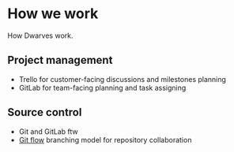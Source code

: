 # How we work

How Dwarves work.

## Project management

- Trello for customer-facing discussions and milestones planning
- GitLab for team-facing planning and task assigning

## Source control

- Git and GitLab ftw
- [Git flow](http://nvie.com/posts/a-successful-git-branching-model/) branching model for repository collaboration 
